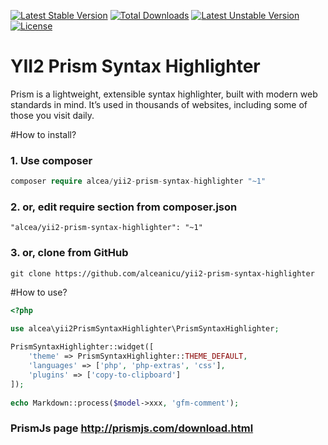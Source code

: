 [![Latest Stable Version](https://poser.pugx.org/alcea/yii2-prism-syntax-highlighter/v/stable.svg)](https://packagist.org/packages/alcea/yii2-prism-syntax-highlighter) [![Total Downloads](https://poser.pugx.org/alcea/yii2-prism-syntax-highlighter/downloads.svg)](https://packagist.org/packages/alcea/yii2-prism-syntax-highlighter) [![Latest Unstable Version](https://poser.pugx.org/alcea/yii2-prism-syntax-highlighter/v/unstable.svg)](https://packagist.org/packages/alcea/yii2-prism-syntax-highlighter) [![License](https://poser.pugx.org/alcea/yii2-prism-syntax-highlighter/license.svg)](https://packagist.org/packages/alcea/yii2-prism-syntax-highlighter)

# YII2 Prism Syntax Highlighter
Prism is a lightweight, extensible syntax highlighter, built with modern web standards in mind. It’s used in thousands of websites, including some of those you visit daily.

#How to install?

### 1. Use composer
```php
composer require alcea/yii2-prism-syntax-highlighter "~1"
```

### 2. or, edit require section from composer.json
```
"alcea/yii2-prism-syntax-highlighter": "~1"
```

### 3. or, clone from GitHub
```
git clone https://github.com/alceanicu/yii2-prism-syntax-highlighter
```

#How to use?

```php
<?php

use alcea\yii2PrismSyntaxHighlighter\PrismSyntaxHighlighter;
 
PrismSyntaxHighlighter::widget([
    'theme' => PrismSyntaxHighlighter::THEME_DEFAULT,
    'languages' => ['php', 'php-extras', 'css'],
    'plugins' => ['copy-to-clipboard']
]);
 
echo Markdown::process($model->xxx, 'gfm-comment');
```

### PrismJs page http://prismjs.com/download.html
